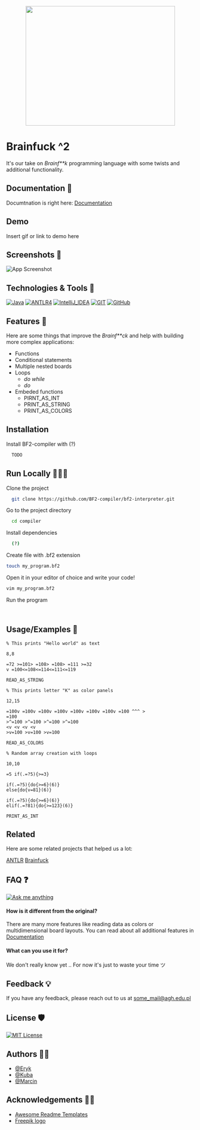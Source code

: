 <p align="center">

  <img src="https://github.com/BF2-compiler/bf2-interpreter/assets/81770791/7796d359-80ff-43b0-8e49-f3ddba1dd28d" width="400" height="320"/>


</p>

# Brainfuck ^2

It's our take on *Brainf**k* programming language with some twists and additional functionality.


## Documentation 📖
Documtnation is right here:
[Documentation](https://linktodocumentation)


## Demo 

Insert gif or link to demo here


## Screenshots 📸

![App Screenshot](https://via.placeholder.com/468x300?text=App+Screenshot+Here)


## Technologies & Tools 🧰
[![Java]( https://img.shields.io/badge/Java-ED8B00?style=for-the-badge&logo=openjdk&logoColor=white)]()
[![ANTLR4]( https://img.shields.io/badge/ANTLR4-ED1A00?style=for-the-badge&logo=AniList&logoColor=white)]()
[![IntelliJ_IDEA](https://img.shields.io/badge/IntelliJ_IDEA-000000.svg?style=for-the-badge&logo=intellij-idea&logoColor=white)]()
[![GIT](https://img.shields.io/badge/GIT-E44C30?style=for-the-badge&logo=git&logoColor=white)]()
[![GitHub](https://img.shields.io/badge/GitHub-100000?style=for-the-badge&logo=github&logoColor=white)]()


## Features 🚀

Here are some things that improve the *Brainf**ck* and help with building more complex applications: 

- Functions
- Conditional statements
- Multiple nested boards
- Loops
    - *do while*
    - *do*
- Embeded functions
    - PIRNT_AS_INT
    - PRINT_AS_STRING
    - PRINT_AS_COLORS


## Installation 

Install BF2-compiler with (?)

```bash
  TODO
```
    
## Run Locally 🏃🏼‍♂️

Clone the project

```bash
  git clone https://github.com/BF2-compiler/bf2-interpreter.git
```

Go to the project directory

```bash
  cd compiler
```

Install dependencies

```bash
  (?)
```

Create file with .bf2 extension

```bash
touch my_program.bf2
```

Open it in your editor of choice and write your code!

```bash
vim my_program.bf2
```

Run the program

```bash
  
```


## Usage/Examples 🧪

```bf2
% This prints "Hello world" as text

8,8

=72 >=101> =108> =108> =111 >=32
v =100<=108<=114<=111<=119

READ_AS_STRING
```

```bf2
% This prints letter "K" as color panels

12,15

=100v =100v =100v =100v =100v =100v =100v =100 ^^^ >
=100
>^=100 >^=100 >^=100 >^=100
<v <v <v <v
>v=100 >v=100 >v=100

READ_AS_COLORS
```

```bf2
% Random array creation with loops

10,10

=5 if(.=?5){>=3}

if(.=?5){do{>=6}(6)}
else{do{v=81}(6)}

if(.=?5){do{>=6}(6)}
elif(.=?81){do{>=123}(6)}

PRINT_AS_INT
```


## Related

Here are some related projects that helped us a lot:

[ANTLR](https://www.antlr.org)
[Brainfuck](http://brainfuck.org)


## FAQ ❓

[![Ask me anything](https://img.shields.io/badge/Ask%20me-anything-1abc9c.svg)]()

#### How is it different from the original?

There are many more features like reading data as colors or multidimensional board layouts. You can read about all additional features in [Documentation](https://linktodocumentation)

#### What can you use it for?

We don't really know yet .. For now it's just to waste your time ツ




## Feedback 💡

If you have any feedback, please reach out to us at some_mail@agh.edu.pl


## License 🛡️

[![MIT License](https://img.shields.io/badge/License-MIT-green.svg)](https://choosealicense.com/licenses/mit/)


## Authors 👏🏼

- [@Eryk](https://github.com/ErykMikolajek)
- [@Kuba](https://github.com/kubijaku)
- [@Marcin](https://github.com/MarcinZ20)


## Acknowledgements 🤝🏼

 - [Awesome Readme Templates](https://awesomeopensource.com/project/elangosundar/awesome-README-templates)
- [Freepik logo](https://pl.freepik.com/darmowe-wektory/bol-mozgu_34293861.htm#query=brain%20with%20lightning&position=3&from_view=search&track=ais)
